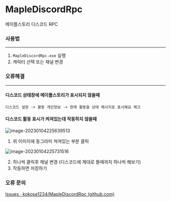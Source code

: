 # MapleDiscordRpc
메이플스토리 디스코드 RPC





### 사용법

---

1. `MapleDiscordRpc.exe` 실행
2. 캐릭터 선택 또는 채널 변경



### 오류해결

----

#### 디스코드 상태창에 메이플스토리가 표시되지 않을때

```디스코드 설정 -> 활동 개인정보 -> 현재 활동을 상태 메시지로 표시해요 체크```



#### 디스코드 활동 표시가 켜져있는데 작동하지 않을때



![image-20230104225639513](assets/image-20230104225639513.png)

1. 위 이미지에 동그라미 쳐져있는 부분 클릭

   

![image-20230104225731516](assets/image-20230104225731516.png)

2. 하나씩 클릭후 채널 변경 (디스코드에 제대로 뜰때까지 하나씩 해보기)
3. 작동하면 저장하기



### 오류 문의

[Issues · kokose1234/MapleDiscordRpc (github.com)](https://github.com/kokose1234/MapleDiscordRpc/issues)
